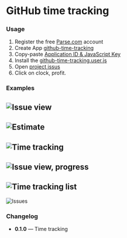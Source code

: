 # GitHub time tracking


### Usage
 1. Register the free [Parse.com](https://www.parse.com/#signup) account
 2. Create App [github-time-tracking](https://www.parse.com/apps/new)
 3. Copy-paste [Application ID & JavaScript Key](https://www.parse.com/apps/quickstart?app_id=github-time-tracker#parse_data/web/existing)
 4. Install the [github-time-tracking.user.js](github-time-tracking.user.js)
 5. Open [project issus](https://github.com/RubaXa/github-time-tracking/issues/1)
 6. Click on clock, profit.


### Examples
 ![Issue view](https://dl.dropboxusercontent.com/s/l75fn0c7cy2tjob/Screenshot%202014-05-16%2023.28.02.png)
 ---
 ![Estimate](https://dl.dropboxusercontent.com/s/mbn87j20ht7dc15/Screenshot%202014-05-16%2023.28.37.png)
 ---
 ![Time tracking](https://dl.dropboxusercontent.com/s/pilr48ehrr7zvci/Screenshot%202014-05-16%2023.29.28.png?dl=1&token_hash=AAEBtfP2XTdQ8mmNr0fBWxbHrglCHTF_RAjBwOYUwU3hxQ&expiry=1400272172)
 ---
 ![Issue view, progress](https://dl.dropboxusercontent.com/s/d3pd78qmu4xsjmr/Screenshot%202014-05-16%2023.29.45.png)
 ---
 ![Time tracking list](https://dl.dropboxusercontent.com/s/s200dd704u6n67i/Screenshot%202014-05-16%2023.30.26.png)
 ---
 ![Issues](https://dl.dropboxusercontent.com/s/kky77g7lzwvpov3/Screenshot%202014-05-16%2023.30.10.png)


### Changelog
 - **0.1.0** — Time tracking
